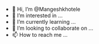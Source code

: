 - 👋 Hi, I’m @Mangeshkhotele
- 👀 I’m interested in ...
- 🌱 I’m currently learning ...
- 💞️ I’m looking to collaborate on ...
- 📫 How to reach me ...

<!---
Mangeshkhotele/Mangeshkhotele is a ✨ special ✨ repository because its `README.md` (this file) appears on your GitHub profile.
You can click the Preview link to 
take a look at your changes.
--->
